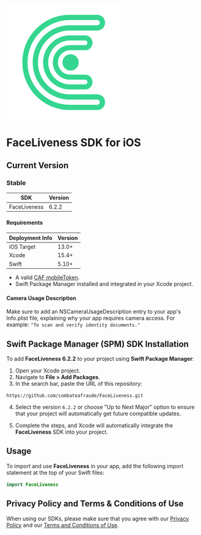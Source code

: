 ![Caf](https://github.com/combateafraude/iOS/raw/main/images/caf_icon.png)

# FaceLiveness SDK for iOS

## Current Version

### Stable

| SDK            | Version |
| -------------- | ------- |
| FaceLiveness   | 6.2.2   |

#### Requirements

| Deployment Info | Version       |
| --------------- | ------------- |
| iOS Target      | 13.0+         |
| Xcode           | 15.4+         |
| Swift           | 5.10+         |

- A valid [CAF mobileToken](https://docs.caf.io/sdks/access-token).
- Swift Package Manager installed and integrated in your Xcode project.

#### Camera Usage Description

Make sure to add an NSCameraUsageDescription entry to your app's Info.plist file, explaining why your app requires camera access. For example: `"To scan and verify identity documents."`

## Swift Package Manager (SPM) SDK Installation

To add **FaceLiveness 6.2.2** to your project using **Swift Package Manager**:

1. Open your Xcode project.
2. Navigate to **File > Add Packages**.
3. In the search bar, paste the URL of this repository:
```console
https://github.com/combateafraude/FaceLiveness.git
```
4. Select the version `6.2.2` or choose "Up to Next Major" option to ensure that your project will automatically get future compatible updates.

5. Complete the steps, and Xcode will automatically integrate the **FaceLiveness** SDK into your project.

## Usage

To import and use **FaceLiveness** in your app, add the following import statement at the top of your Swift files:

```swift
import FaceLiveness
```

## Privacy Policy and Terms & Conditions of Use

When using our SDKs, please make sure that you agree with our [Privacy Policy](https://en.caf.io/politicas/politicas-de-privacidade) and our [Terms and Conditions of Use](https://en.caf.io/politicas/termos-e-condicoes-de-uso).
